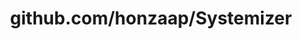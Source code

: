 ---
layout: post
title: github.com/honzaap/Systemizer
categories: link
tags: [انگلیسی, گیت‌هاب, برنامه‌نویسی]
---